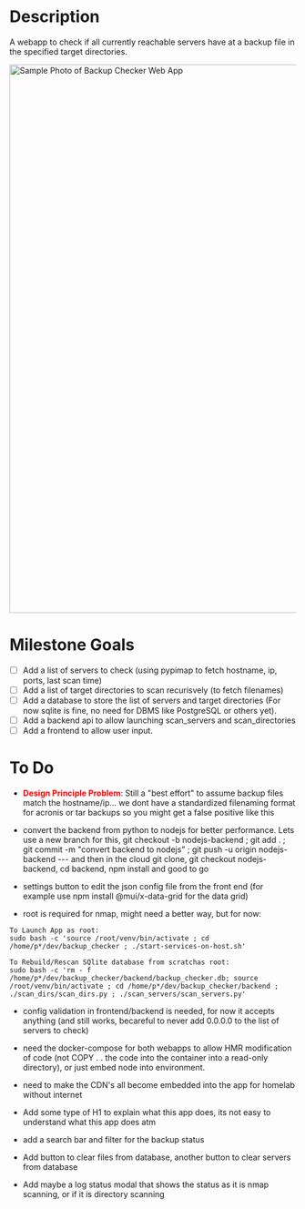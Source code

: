 # Description

A webapp to check if all currently reachable servers have at a backup file in the specified target directories.

<img width="964" alt="Sample Photo of Backup Checker Web App" src="https://github.com/user-attachments/assets/d31a7316-8f4d-459b-b008-09248d93d581">

# Milestone Goals

- [ ] Add a list of servers to check (using pypimap to fetch hostname, ip, ports, last scan time)
- [ ] Add a list of target directories to scan recurisvely (to fetch filenames)
- [ ] Add a database to store the list of servers and target directories (For now sqlite is fine, no need for DBMS like PostgreSQL or others yet).
- [ ] Add a backend api to allow launching scan_servers and scan_directories
- [ ] Add a frontend to allow user input.

# To Do

* **<font color="red">Design Principle Problem</font>**: Still a "best effort" to assume backup files match the hostname/ip... we dont have a standardized filenaming format for acronis or tar backups so you might get a false positive like this

* convert the backend from python to nodejs for better performance. Lets use a new branch for this, git checkout -b nodejs-backend ; git add . ; git commit -m "convert backend to nodejs" ; git push -u origin nodejs-backend    --- and then in the cloud git clone, git checkout nodejs-backend, cd backend, npm install and good to go

* settings button to edit the json config file from the front end (for example use npm install @mui/x-data-grid for the data grid)

* root is required for nmap, might need a better way, but for now:
```
To Launch App as root: 
sudo bash -c 'source /root/venv/bin/activate ; cd /home/p*/dev/backup_checker ; ./start-services-on-host.sh'

To Rebuild/Rescan SQlite database from scratchas root:
sudo bash -c 'rm - f /home/p*/dev/backup_checker/backend/backup_checker.db; source /root/venv/bin/activate ; cd /home/p*/dev/backup_checker/backend ; ./scan_dirs/scan_dirs.py ; ./scan_servers/scan_servers.py'

```

* config validation in frontend/backend is needed, for now it accepts anything (and still works, becareful to never add 0.0.0.0 to the list of servers to check)

* need the docker-compose for both webapps to allow HMR modification of code (not COPY . . the code into the container into a read-only directory), or just embed node into environment.

* need to make the CDN's all become embedded into the app for homelab without internet

* Add some type of H1 to explain what this app does, its not easy to understand what this app does atm

* add a search bar and filter for the backup status

* Add button to clear files from database, another button to clear servers from database

* Add maybe a log status modal that shows the status as it is nmap scanning, or if it is directory scanning